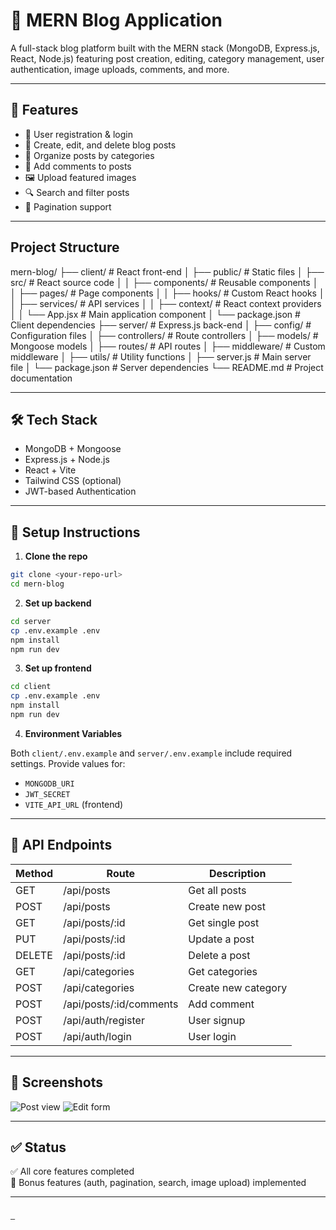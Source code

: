 # 📰 MERN Blog Application

A full-stack blog platform built with the MERN stack (MongoDB, Express.js, React, Node.js) featuring post creation, editing, category management, user authentication, image uploads, comments, and more.

---

## 🚀 Features

- 🔐 User registration & login
- 📝 Create, edit, and delete blog posts
- 📂 Organize posts by categories
- 💬 Add comments to posts
- 🖼️ Upload featured images
- 🔍 Search and filter posts
- 📄 Pagination support

---

## Project Structure
mern-blog/
├── client/                 # React front-end
│   ├── public/             # Static files
│   ├── src/                # React source code
│   │   ├── components/     # Reusable components
│   │   ├── pages/          # Page components
│   │   ├── hooks/          # Custom React hooks
│   │   ├── services/       # API services
│   │   ├── context/        # React context providers
│   │   └── App.jsx         # Main application component
│   └── package.json        # Client dependencies
├── server/                 # Express.js back-end
│   ├── config/             # Configuration files
│   ├── controllers/        # Route controllers
│   ├── models/             # Mongoose models
│   ├── routes/             # API routes
│   ├── middleware/         # Custom middleware
│   ├── utils/              # Utility functions
│   ├── server.js           # Main server file
│   └── package.json        # Server dependencies
└── README.md               # Project documentation

---

## 🛠️ Tech Stack

- MongoDB + Mongoose
- Express.js + Node.js
- React + Vite
- Tailwind CSS (optional)
- JWT-based Authentication

---

## 🧰 Setup Instructions

1. **Clone the repo**

```bash
git clone <your-repo-url>
cd mern-blog
```

2. **Set up backend**

```bash
cd server
cp .env.example .env
npm install
npm run dev
```

3. **Set up frontend**

```bash
cd client
cp .env.example .env
npm install
npm run dev
```

4. **Environment Variables**

Both `client/.env.example` and `server/.env.example` include required settings. Provide values for:

- `MONGODB_URI`
- `JWT_SECRET`
- `VITE_API_URL` (frontend)

---

## 🔗 API Endpoints

| Method | Route                | Description              |
|--------|----------------------|--------------------------|
| GET    | /api/posts           | Get all posts            |
| POST   | /api/posts           | Create new post          |
| GET    | /api/posts/:id       | Get single post          |
| PUT    | /api/posts/:id       | Update a post            |
| DELETE | /api/posts/:id       | Delete a post            |
| GET    | /api/categories      | Get categories           |
| POST   | /api/categories      | Create new category      |
| POST   | /api/posts/:id/comments | Add comment         |
| POST   | /api/auth/register   | User signup              |
| POST   | /api/auth/login      | User login               |

---

## 📸 Screenshots

![Post view](screenshots/post.png)
![Edit form](screenshots/edit.png)

---

## ✅ Status

✅ All core features completed  
🎯 Bonus features (auth, pagination, search, image upload) implemented  

---

```

—


